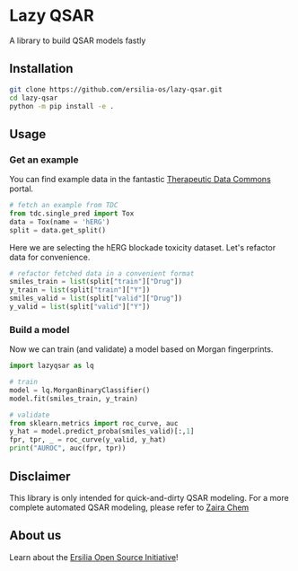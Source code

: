 # Lazy QSAR

A library to build QSAR models fastly

## Installation

```bash
git clone https://github.com/ersilia-os/lazy-qsar.git
cd lazy-qsar
python -m pip install -e .
```

## Usage

### Get an example

You can find example data in the fantastic [Therapeutic Data Commons](https://tdcommons.ai) portal.

```python
# fetch an example from TDC
from tdc.single_pred import Tox
data = Tox(name = 'hERG')
split = data.get_split()
```
Here we are selecting the hERG blockade toxicity dataset. Let's refactor data for convenience.

```python
# refactor fetched data in a convenient format
smiles_train = list(split["train"]["Drug"])
y_train = list(split["train"]["Y"])
smiles_valid = list(split["valid"]["Drug"])
y_valid = list(split["valid"]["Y"])
```

### Build a model

Now we can train (and validate) a model based on Morgan fingerprints.

```python
import lazyqsar as lq

# train
model = lq.MorganBinaryClassifier()
model.fit(smiles_train, y_train)

# validate
from sklearn.metrics import roc_curve, auc
y_hat = model.predict_proba(smiles_valid)[:,1]
fpr, tpr, _ = roc_curve(y_valid, y_hat)
print("AUROC", auc(fpr, tpr))
```

## Disclaimer

This library is only intended for quick-and-dirty QSAR modeling.
For a more complete automated QSAR modeling, please refer to [Zaira Chem](https://github.com/ersilia-os/zaira-chem)

## About us

Learn about the [Ersilia Open Source Initiative](https://ersilia.io)!
